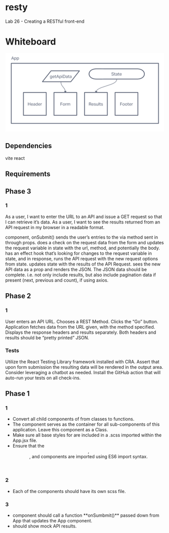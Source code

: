 # resty
Lab 26 - Creating a RESTful front-end

# Whiteboard
![uml diagram of simple REST app display](./whiteboard.png)

## Dependencies
vite react

## Requirements
## Phase 3
### 1
As a user, I want to enter the URL to an API and issue a GET request so that I can retrieve it’s data.
As a user, I want to see the results returned from an API request in my browser in a readable format.

<Form /> component, onSubmit() sends the user’s entries to the <App /> via method sent in through props.
<App /> does a check on the request data from the form and updates the request variable in state with the url, method, and potentially the body.
<App /> has an effect hook that’s looking for changes to the request variable in state, and in response, runs the API request with the new request options from state.
<App /> updates state with the results of the API Request.
<Results /> sees the new API data as a prop and renders the JSON. The JSON data should be complete. i.e. not only include results, but also include pagination data if present (next, previous and count), if using axios.



## Phase 2
### 1
User enters an API URL.
Chooses a REST Method.
Clicks the “Go” button.
Application fetches data from the URL given, with the method specified.
Displays the response headers and results separately.
Both headers and results should be “pretty printed” JSON.


### Tests
Utilize the React Testing Library framework installed with CRA.
Assert that upon form submission the resulting data will be rendered in the output area.
Consider leveraging a chatbot as needed.
Install the GitHub action that will auto-run your tests on all check-ins.

## Phase 1
### 1
- Convert all child components of <App /> from classes to functions.
- The <App /> component serves as the container for all sub-components of this application. Leave this component as a Class.
- Make sure all base styles for <App /> are included in a .scss imported within the App.jsx file.
- Ensure that the <Header />, <Footer />, <Results /> and <Form /> components are imported using ES6 import syntax.

### 2
- Each of the components should have its own scss file.

### 3
- <Form /> component should call a function **onSumbmit()** passed down from App that updates the App component.
- <Results /> should show mock API results.